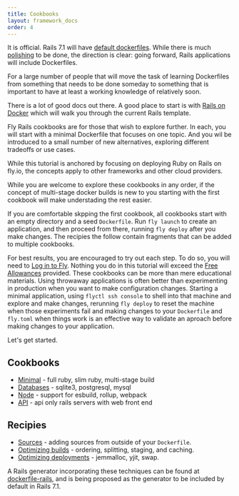 ```yaml
---
title: Cookbooks
layout: framework_docs
order: 4
---
```


It is official.  Rails 7.1 will have
[default dockerfiles](https://github.com/rails/rails/commit/4f3af4a67f227ed7998fed570b9aa671e1b74117).  While there is much
[polishing](https://community.fly.io/t/preparations-for-rails-7-1/9512) to be done, the direction is clear:
going forward, Rails applications will include Dockerfiles.

For a large number of people that will move the task of learning Dockerfiles from something that needs to be done someday to something that is important to have at least a working knowledge of relatively soon.

There is a lot of good docs out there.  A good place to start is with
[Rails on Docker](https://fly.io/ruby-dispatch/rails-on-docker/) which
will walk you through the current Rails template.

Fly Rails cookbooks are for those that wish to explore further.  In each, you
will start with a minimal Dockerfile that focuses on one topic.  And you wil be
introduced to a small number of new alternatives, exploring different tradeoffs
or use cases.

While this tutorial is anchored by focusing on deploying Ruby on Rails on
fly.io, the concepts apply to other frameworks and other cloud providers. 

While you are welcome to explore these cookbooks in any
order, if the concept of multi-stage docker builds is
new to you starting with the first cookbook will make
understading the rest easier. 

If you are comfortable skpping the first cookbook, all cookbooks start with an
empty directory and a seed `Dockerfile`.  Run `fly launch` to create an
application, and then proceed from there, running `fly deploy` after you make
changes.  The recipies the follow contain fragments that can be added
to multiple cookbooks.

For best results, you are encouraged to try out each step.  To do so, you will need to [Log in to Fly](https://fly.io/docs/getting-started/log-in-to-fly/).  Nothing you do in this tutorial will exceed the [Free Allowances](https://fly.io/docs/about/pricing/#free-allowances) provided.
These cookbooks can be more than mere educational materials.  Using throwaway applications is
often better than experimenting in production when you want to make configuration changes.
Starting a minimal application, using `flyctl ssh console` to shell into that machine and
explore and make changes, rerunning `fly deploy` to reset the machine when those experiments
fail and making changes to your `Dockerfile` and `fly.toml` when things work is an effective
way to validate an aproach before making changes to your application.  

Let's get started.

## Cookbooks

  * [Minimal](./minimal) - full ruby, slim ruby, multi-stage build
  * [Databases](./databases) - sqlite3, postgresql, mysql
  * [Node](./node) - support for esbuild, rollup, webpack
  * [API](./api) - api only rails servers with web front end

## Recipies

  * [Sources](./sources) - adding sources from outside of your `Dockerfile`.
  * [Optimizing builds](./build) - ordering, splitting, staging, and caching.
  * [Optimizing deployments](./deploy) - jemmalloc, yjit, swap.

A Rails generator incorporating these techniques can be found at
[dockerfile-rails](https://github.com/rubys/dockerfile-rails), and
is being proposed as the generator to be included by default in
Rails 7.1.
